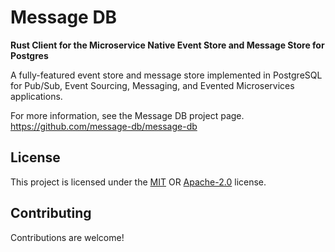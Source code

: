 # Message DB

**Rust Client for the Microservice Native Event Store and Message Store for Postgres**

A fully-featured event store and message store implemented in PostgreSQL for Pub/Sub,
Event Sourcing, Messaging, and Evented Microservices applications.

For more information, see the Message DB project page.
https://github.com/message-db/message-db

## License

This project is licensed under the [MIT] OR [Apache-2.0] license.

[mit]: /LICENSE-MIT
[apache-2.0]: /LICENSE-APACHE

## Contributing

Contributions are welcome!

